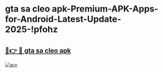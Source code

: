 # gta sa cleo apk-Premium-APK-Apps-for-Android-Latest-Update-2025-!pfohz

# <h2><a href="https://googleone.com">🔗👉 🔴 gta sa cleo apk</a></h2>

[![acn](https://github.com/user-attachments/assets/0f9c940e-d8b0-45ae-aac7-cd30a18b3e1c)](https://googleone.com)

